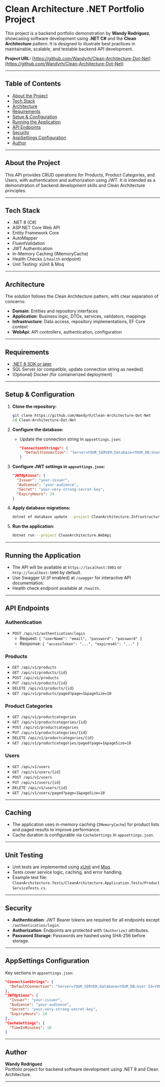 # Clean Architecture .NET Portfolio Project

This project is a backend portfolio demonstration by **Wandy Rodríguez**, showcasing software development using **.NET C#** and the **Clean Architecture** pattern. It is designed to illustrate best practices in maintainable, scalable, and testable backend API development.

**Project URL:** [https://github.com/Wandyrh/Clean-Architecture-Dot-Net](https://github.com/Wandyrh/Clean-Architecture-Dot-Net)

---

## Table of Contents

- [About the Project](#about-the-project)
- [Tech Stack](#tech-stack)
- [Architecture](#architecture)
- [Requirements](#requirements)
- [Setup & Configuration](#setup--configuration)
- [Running the Application](#running-the-application)
- [API Endpoints](#api-endpoints)
- [Security](#security)
- [AppSettings Configuration](#appsettings-configuration)
- [Author](#author)

---

## About the Project

This API provides CRUD operations for Products, Product Categories, and Users, with authentication and authorization using JWT. It is intended as a demonstration of backend development skills and Clean Architecture principles.

---

## Tech Stack
 
- .NET 8 (C#)
- ASP.NET Core Web API
- Entity Framework Core
- AutoMapper
- FluentValidation
- JWT Authentication
- In-Memory Caching (IMemoryCache)
- Health Checks (`/health` endpoint)
- Unit Testing: xUnit & Moq

---

## Architecture

The solution follows the Clean Architecture pattern, with clear separation of concerns:

- **Domain**: Entities and repository interfaces
- **Application**: Business logic, DTOs, services, validators, mappings
- **Infrastructure**: Data access, repository implementations, EF Core context
- **WebApi**: API controllers, authentication, configuration

---

## Requirements

- [.NET 8 SDK or later](https://dotnet.microsoft.com/download)
- SQL Server (or compatible, update connection string as needed)
- (Optional) Docker (for containerized deployment)

---

## Setup & Configuration

1. **Clone the repository:**
   ```bash
   git clone https://github.com/Wandyrh/Clean-Architecture-Dot-Net
   cd Clean-Architecture-Dot-Net
   ```

2. **Configure the database:**
   - Update the connection string in `appsettings.json`:
     ```json
     "ConnectionStrings": {
       "DefaultConnection": "Server=YOUR_SERVER;Database=YOUR_DB;User Id=YOUR_USER;Password=YOUR_PASSWORD;"
     }
     ```

3. **Configure JWT settings in `appsettings.json`:**
   ```json
   "JWTOptions": {
     "Issuer": "your-issuer",
     "Audience": "your-audience",
     "Secret": "your-very-strong-secret-key",
     "ExpiryHours": 24
   }
   ```

4. **Apply database migrations:**
   ```bash
   dotnet ef database update --project CleanArchitecture.Infrastructure
   ```

5. **Run the application:**
   ```bash
   dotnet run --project CleanArchitecture.WebApi
   ```

---
 
## Running the Application
 
- The API will be available at `https://localhost:5001` or `http://localhost:5000` by default.
- Use Swagger UI (if enabled) at `/swagger` for interactive API documentation.
- Health check endpoint available at `/health`.

---

## API Endpoints

### Authentication

- `POST /api/v1/authentication/login`
  - Request: `{ "userName": "email", "password": "password" }`
  - Response: `{ "accessToken": "...", "expiresAt": "..." }`

### Products

- `GET /api/v1/products`
- `GET /api/v1/products/{id}`
- `POST /api/v1/products`
- `PUT /api/v1/products/{id}`
- `DELETE /api/v1/products/{id}`
- `GET /api/v1/products/paged?page=1&pageSize=10`

### Product Categories

- `GET /api/v1/productcategories`
- `GET /api/v1/productcategories/{id}`
- `POST /api/v1/productcategories`
- `PUT /api/v1/productcategories/{id}`
- `DELETE /api/v1/productcategories/{id}`
- `GET /api/v1/productcategories/paged?page=1&pageSize=10`

### Users

- `GET /api/v1/users`
- `GET /api/v1/users/{id}`
- `POST /api/v1/users`
- `PUT /api/v1/users/{id}`
- `DELETE /api/v1/users/{id}`
- `GET /api/v1/users/paged?page=1&pageSize=10`

---

## Caching

- The application uses in-memory caching (`IMemoryCache`) for product lists and paged results to improve performance.
- Cache duration is configurable via `CacheSettings` in `appsettings.json`.

---

## Unit Testing

- Unit tests are implemented using [xUnit](https://xunit.net/) and [Moq](https://github.com/moq/moq4).
- Tests cover service logic, caching, and error handling.
- Example test file: `CleanArchitecture.Tests/CleanArchitecture.Application.Tests/ProductServiceTests.cs`.

---
 
## Security

- **Authentication**: JWT Bearer tokens are required for all endpoints except `/authentication/login`.
- **Authorization**: Endpoints are protected with `[Authorize]` attributes.
- **Password Storage**: Passwords are hashed using SHA-256 before storage.

---

## AppSettings Configuration

Key sections in `appsettings.json`:

```json
"ConnectionStrings": {
  "DefaultConnection": "Server=YOUR_SERVER;Database=YOUR_DB;User Id=YOUR_USER;Password=YOUR_PASSWORD;"
},
"JWTOptions": {
  "Issuer": "your-issuer",
  "Audience": "your-audience",
  "Secret": "your-very-strong-secret-key",
  "ExpiryHours": 24
},
"CacheSettings": {
  "TimeInMinutes": 10
}
```

---

## Author

**Wandy Rodríguez**  
Portfolio project for backend software development using .NET 8 and Clean Architecture.

---
